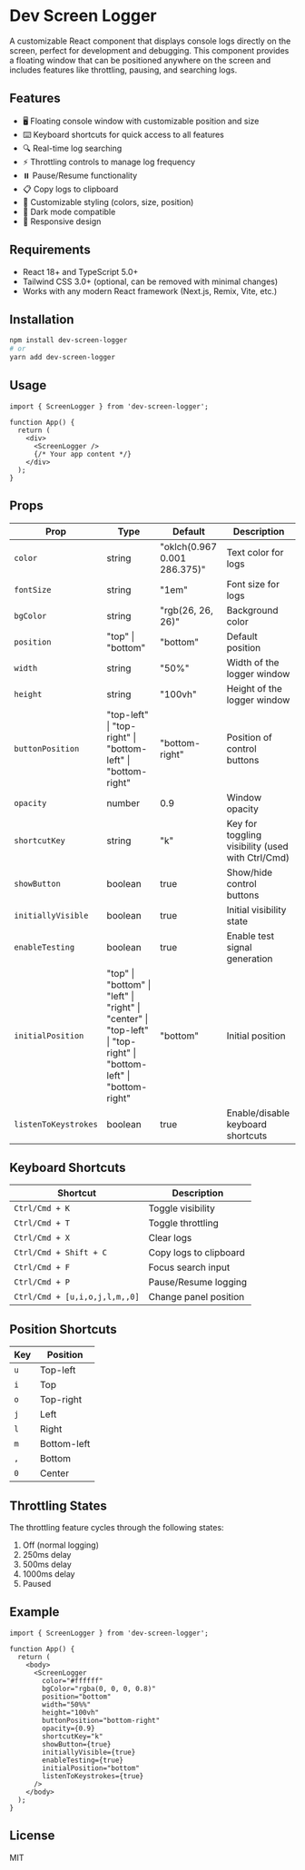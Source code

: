 # Dev Screen Logger

A customizable React component that displays console logs directly on the screen, perfect for development and debugging. This component provides a floating window that can be positioned anywhere on the screen and includes features like throttling, pausing, and searching logs.

## Features

- 🖥️ Floating console window with customizable position and size
- ⌨️ Keyboard shortcuts for quick access to all features
- 🔍 Real-time log searching
- ⚡ Throttling controls to manage log frequency
- ⏸️ Pause/Resume functionality
- 📋 Copy logs to clipboard
- 🎨 Customizable styling (colors, size, position)
- 🌙 Dark mode compatible
- 📱 Responsive design

## Requirements

- React 18+ and TypeScript 5.0+
- Tailwind CSS 3.0+ (optional, can be removed with minimal changes)
- Works with any modern React framework (Next.js, Remix, Vite, etc.)

## Installation

```bash
npm install dev-screen-logger
# or
yarn add dev-screen-logger
```

## Usage

```tsx
import { ScreenLogger } from 'dev-screen-logger';

function App() {
  return (
    <div>
      <ScreenLogger />
      {/* Your app content */}
    </div>
  );
}
```

## Props

| Prop | Type | Default | Description |
|------|------|---------|-------------|
| `color` | string | "oklch(0.967 0.001 286.375)" | Text color for logs |
| `fontSize` | string | "1em" | Font size for logs |
| `bgColor` | string | "rgb(26, 26, 26)" | Background color |
| `position` | "top" \| "bottom" | "bottom" | Default position |
| `width` | string | "50%" | Width of the logger window |
| `height` | string | "100vh" | Height of the logger window |
| `buttonPosition` | "top-left" \| "top-right" \| "bottom-left" \| "bottom-right" | "bottom-right" | Position of control buttons |
| `opacity` | number | 0.9 | Window opacity |
| `shortcutKey` | string | "k" | Key for toggling visibility (used with Ctrl/Cmd) |
| `showButton` | boolean | true | Show/hide control buttons |
| `initiallyVisible` | boolean | true | Initial visibility state |
| `enableTesting` | boolean | true | Enable test signal generation |
| `initialPosition` | "top" \| "bottom" \| "left" \| "right" \| "center" \| "top-left" \| "top-right" \| "bottom-left" \| "bottom-right" | "bottom" | Initial position |
| `listenToKeystrokes` | boolean | true | Enable/disable keyboard shortcuts |

## Keyboard Shortcuts

| Shortcut | Description |
|----------|-------------|
| `Ctrl/Cmd + K` | Toggle visibility |
| `Ctrl/Cmd + T` | Toggle throttling |
| `Ctrl/Cmd + X` | Clear logs |
| `Ctrl/Cmd + Shift + C` | Copy logs to clipboard |
| `Ctrl/Cmd + F` | Focus search input |
| `Ctrl/Cmd + P` | Pause/Resume logging |
| `Ctrl/Cmd + [u,i,o,j,l,m,,0]` | Change panel position |

## Position Shortcuts

| Key | Position |
|-----|----------|
| `u` | Top-left |
| `i` | Top |
| `o` | Top-right |
| `j` | Left |
| `l` | Right |
| `m` | Bottom-left |
| `,` | Bottom |
| `0` | Center |

## Throttling States

The throttling feature cycles through the following states:

1. Off (normal logging)
2. 250ms delay
3. 500ms delay
4. 1000ms delay
5. Paused

## Example

```tsx
import { ScreenLogger } from 'dev-screen-logger';

function App() {
  return (
    <body>
      <ScreenLogger
        color="#ffffff"
        bgColor="rgba(0, 0, 0, 0.8)"
        position="bottom"
        width="50%%"
        height="100vh"
        buttonPosition="bottom-right"
        opacity={0.9}
        shortcutKey="k"
        showButton={true}
        initiallyVisible={true}
        enableTesting={true}
        initialPosition="bottom"
        listenToKeystrokes={true}
      />
    </body>
  );
}
```

## License

MIT
